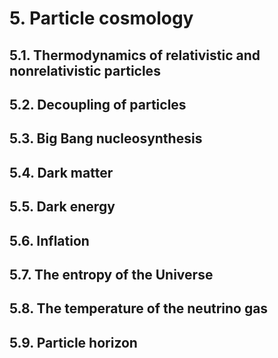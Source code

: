 # 5. Particle cosmology

## 5.1. Thermodynamics of relativistic and nonrelativistic particles
## 5.2. Decoupling of particles
## 5.3. Big Bang nucleosynthesis
## 5.4. Dark matter
## 5.5. Dark energy
## 5.6. Inflation
## 5.7. The entropy of the Universe
## 5.8. The temperature of the neutrino gas
## 5.9. Particle horizon
